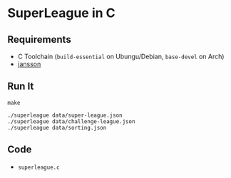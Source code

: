 # SuperLeague in C

## Requirements

- C Toolchain (`build-essential` on Ubungu/Debian, `base-devel` on Arch)
- [jansson](https://jansson.readthedocs.io/en/latest/index.html)

## Run It

    make

    ./superleague data/super-league.json
    ./superleague data/challenge-league.json
    ./superleague data/sorting.json

## Code

- `superleague.c`